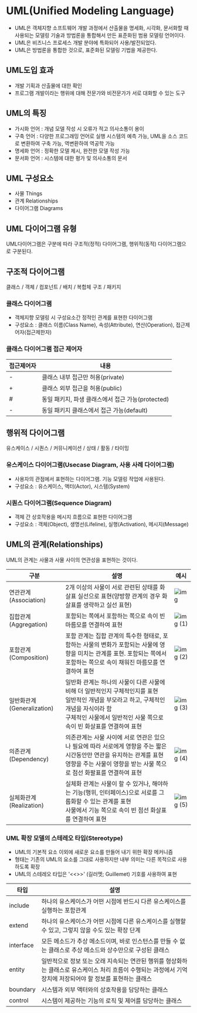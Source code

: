 # UML(Unified Modeling Language)
* UML은 객체지향 소프트웨어 개발 과정에서 산출물을 명세화, 시각화, 문서화할 때 사용되는 모델링 기술과 방법론을 통합해서 만든 표준화된 범용 모델링 언어이다.
* UML은 비즈니스 프로세스 개발 분야에 특화되어 사용/발전되었다.
* UML은 방법론을 통합한 것으로, 표준화된 모델링 기법을 제공한다.

## UML도입 효과
* 개발 기획과 산출물에 대한 확인
* 프로그램 개발이라는 행위에 대해 전문가와 비전문가가 서로 대화할 수 있는 도구

## UML의 특징
* 가시화 언어 : 개념 모델 작성 시 오류가 적고 의사소통이 용이
* 구축 언어 : 다양한 프로그래밍 언어로 실행 시스템의 예측 가능, UML을 소스 코드로 변환하여 구축 가능, 역변환하여 역공학 가능
* 명세화 언어 : 정확한 모델 제시, 완전한 모델 작성 가능
* 문서화 언어 : 시스템에 대한 평가 및 의사소통의 문서

## UML 구성요소
* 사물 Things
* 관계 Relationships
* 다이어그램 Diagrams

## UML 다이어그램 유형
UML다이어그램은 구분에 따라 구조적(정적) 다이어그램, 행위적(동적) 다이어그램으로 구분된다.

## 구조적 다이어그램
클래스 / 객체 / 컴포넌트 / 배치 / 복합체 구조 / 패키지

### 클래스 다이어그램
- 객체지향 모델링 시 구성요소간 정적인 관계를 표현한 다이어그램
- 구성요소 : 클래스 이름(Class Name), 속성(Attribute), 연산(Operation), 접근제어자(접근제한자)

### 클래스 다이어그램 접근 제어자
|접근제어자|내용|
|------|---|
|-|클래스 내부 접근만 허용(private)|
|+|클래스 외부 접근을 허용(public)|
|#|동일 패키지, 파생 클래스에서 접근 가능(protected)|
|-|동일 패키지 클래스에서 접근 가능(default)|

## 행위적 다이어그램
유스케이스 / 시퀀스 / 커뮤니케이션 / 상태 / 활동 / 타이밍

### 유스케이스 다이어그램(Usecase Diagram, 사용 사례 다이어그램)
- 사용자의 관점에서 표현하는 다이어그램. 기능 모델링 작업에 사용된다.
- 구성요소 : 유스케이스, 액터(Actor), 시스템(System)

### 시퀀스 다이어그램(Sequence Diagram)
- 객체 간 상호작용을 메시지 흐름으로 표현한 다이어그램
- 구성요소 : 객체(Object), 생명선(Lifeline), 실행(Activation), 메시지(Message)

## UML의 관계(Relationships)
UML의 관계는 사물과 사물 사이의 연관성을 표현하는 것이다.

|구분|설명|예시|
|------|---|---|
|연관관계(Association)|2개 이상의 사물이 서로 관련된 상태를 화살표 실선으로 표현(양방향 관계의 경우 화살표를 생략하고 실선 표현)|![img](https://user-images.githubusercontent.com/62804036/156716197-6b400808-cc08-499d-b2f1-3b6233828530.png)|
|집합관계(Aggregation)|포함되는 쪽에서 포함하는 쪽으로 속이 빈 마름모를 연결하여 표현|![img (1)](https://user-images.githubusercontent.com/62804036/156716404-8eb5b5cf-4a0a-4713-b016-5d3c04fdd9c0.png)|
|포함관계(Composition)|포함 관계는 집합 관계의 특수한 형태로, 포함하는 사물의 변화가 포함되는 사물에 영향을 미치는 관계를 표현. 포함되는 쪽에서 포함하는 쪽으로 속이 채워진 마름모를 연결하여 표현|![img (2)](https://user-images.githubusercontent.com/62804036/156716617-f06cda2d-6e96-4bf1-82a1-815a6dab8719.png)|
|일반화관계(Generalization)|일반화 관계는 하나의 사물이 다른 사물에 비해 더 일반적인지 구체적인지를 표현<br> 일반적인 개념을 부모라고 하고, 구체적인 개념을 자식이라 함<br> 구체적인 사물에서 일반적인 사물 쪽으로 속이 빈 화살표를 연결하여 표현|![img (3)](https://user-images.githubusercontent.com/62804036/156716819-027f1432-62da-43d1-b16d-4f517ebf9254.png)|
|의존관계(Dependency)|의존관계는 사물 사이에 서로 연관은 있으나 필요에 따라 서로에게 영향을 주는 짧은 시간동안만 연관을 유지하는 관계를 표현 <br> 영향을 주는 사물이 영향을 받는 사물 쪽으로 점선 화팔표를 연결하여 표현|![img (4)](https://user-images.githubusercontent.com/62804036/156717057-04237bdb-5a4f-488d-ae6f-a3696212454f.png)|
|실체화관계(Realization)|실체화 관계는 사물이 할 수 있거나, 해야하는 기능(행위, 인터페이스)으로 서로를 그룹화할 수 있는 관계를 표현 <br> 사물에서 기능 쪽으로 속이 빈 점선 화살표를 연결하여 표현|![img (5)](https://user-images.githubusercontent.com/62804036/156717256-bf920a6e-c2a8-469c-a659-f599e9f57eaf.png)|

### UML 확장 모델의 스테레오 타입(Stereotype)
* UML의 기본적 요소 이외에 새로운 요소를 만들어 내기 위한 확장 메커니즘
* 형태는 기존의 UML의 요소를 그대로 사용하지만 내부 의미는 다른 목적으로 사용하도록 확장
* UML의 스테레오 타입은 '<<>>' (길러멧; Guillemet) 기호를 사용하여 표현


|타입|설명|
|------|---|
|include|하나의 유스케이스가 어떤 시점에 반드시 다른 유스케이스를 실행하는 포함관계|
|extend|하나의 유스케이스가 어떤 시점에 다른 유스케이스를 실행할 수 있고, 그렇지 않을 수도 있는 확장 단계|
|interface|모든 메소드가 추상 메소드이며, 바로 인스턴스를 만들 수 없는 클래스로 추상 메소드와 상수만으로 구성된 클래스|
|entity|일반적으로 정보 또는 오래 지속되는 연관된 행위를 형상화하는 클래스로 유스케이스 처리 흐름이 수행되는 과정에서 기억 장치에 저장되어야 할 정보를 표현하는 클래스|
|boundary|시스템과 외부 액터와의 상호작용을 담당하는 클래스|
|control|시스템이 제공하는 기능의 로직 및 제어를 담당하는 클래스|
